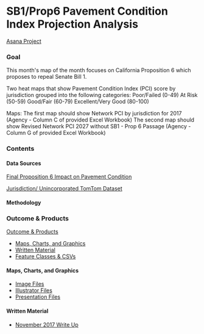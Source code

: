 # SB1/Prop6 Pavement Condition Index Projection Analysis 

[Asana Project](https://app.asana.com/0/797943099119526/814801064709349) 

### Goal

This month's map of the month focuses on California Proposition 6 which proposes to repeal Senate Bill 1.

Two heat maps that show Pavement Condition Index (PCI) score by jurisdiction grouped into the following categories: 
Poor/Failed (0-49)
At Risk (50-59)
Good/Fair (60-79)
Excellent/Very Good (80-100)

Maps: 
The first map should show Network PCI by jurisdiction for 2017 (Agency - Column C of provided Excel Workbook) 
The second map should show Revised Network PCI 2027 without SB1 - Prop 6 Passage (Agency - Column G of provided Excel Workbook) 

### Contents  

#### Data Sources  
[Final Proposition 6 Impact on Pavement Condition](https://mtcdrive.box.com/s/c4ck5l6966kio5bwm6ap41nw1n3p6r6f)  

[Jurisdiction/ Unincorporated TomTom Dataset](https://services3.arcgis.com/i2dkYWmb4wHvYPda/arcgis/rest/services/places_california/FeatureServer)

#### Methodology  

### Outcome & Products  
[Outcome & Products](#outcome--products)
  - [Maps, Charts, and Graphics](#maps-charts-and-graphics)
  - [Written Material](#written-material)
  - [Feature Classes & CSVs](#feature-classes--csvs)

#### Maps, Charts, and Graphics 

- [Image Files](https://mtcdrive.box.com/s/k96lwy1bou8qkemk6akuxcx7dqnlw787)
- [Illustrator Files](https://mtcdrive.box.com/s/iflzlh03twpoxynymot336xtbxs5offg)
- [Presentation Files](https://mtcdrive.box.com/s/3wi5kcpddmky6uxovlk6dw4rd2rwru04)

#### Written Material 

- [November 2017 Write Up](https://mtcdrive.box.com/s/dowz4jzuxme6g9658vkwrrnbvcdfpbur)
